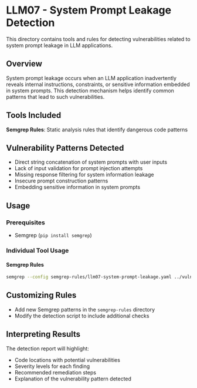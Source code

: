 # LLM07 - System Prompt Leakage Detection

This directory contains tools and rules for detecting vulnerabilities related to system prompt leakage in LLM applications.

## Overview

System prompt leakage occurs when an LLM application inadvertently reveals internal instructions, constraints, or sensitive information embedded in system prompts. This detection mechanism helps identify common patterns that lead to such vulnerabilities.

## Tools Included

**Semgrep Rules**: Static analysis rules that identify dangerous code patterns

## Vulnerability Patterns Detected

- Direct string concatenation of system prompts with user inputs
- Lack of input validation for prompt injection attempts
- Missing response filtering for system information leakage
- Insecure prompt construction patterns
- Embedding sensitive information in system prompts

## Usage

### Prerequisites

- Semgrep (`pip install semgrep`)

### Individual Tool Usage

#### Semgrep Rules

```bash
semgrep --config semgrep-rules/llm07-system-prompt-leakage.yaml ../vulnerable-app
```

## Customizing Rules

- Add new Semgrep patterns in the `semgrep-rules` directory
- Modify the detection script to include additional checks

## Interpreting Results

The detection report will highlight:
- Code locations with potential vulnerabilities
- Severity levels for each finding
- Recommended remediation steps
- Explanation of the vulnerability pattern detected 